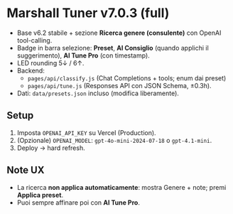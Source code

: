 # Marshall Tuner v7.0.3 (full)
- Base v6.2 stabile + sezione **Ricerca genere (consulente)** con OpenAI tool-calling.
- Badge in barra selezione: **Preset**, **AI Consiglio** (quando applichi il suggerimento), **AI Tune Pro** (con timestamp).
- LED rounding 5↓ / 6↑.
- Backend:
  - `pages/api/classify.js` (Chat Completions + tools; enum dai preset)
  - `pages/api/tune.js` (Responses API con JSON Schema, ±0.3h).
- Dati: `data/presets.json` incluso (modifica liberamente).

## Setup
1) Imposta `OPENAI_API_KEY` su Vercel (Production).
2) (Opzionale) `OPENAI_MODEL`: `gpt-4o-mini-2024-07-18` o `gpt-4.1-mini`.
3) Deploy → hard refresh.

## Note UX
- La ricerca **non applica automaticamente**: mostra Genere + note; premi **Applica preset**.
- Puoi sempre affinare poi con **AI Tune Pro**.
